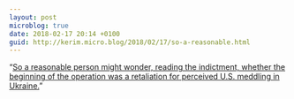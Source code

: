 ```yaml
---
layout: post
microblog: true
date: 2018-02-17 20:14 +0100
guid: http://kerim.micro.blog/2018/02/17/so-a-reasonable.html
---
```

“[So a reasonable person might wonder, reading the indictment, whether the beginning of the operation was a retaliation for perceived U.S. meddling in Ukraine.](https://www.lawfareblog.com/russian-influence-campaign-whats-latest-mueller-indictment)”
